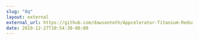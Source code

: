 ```yaml
---
slug: "8q"
layout: external
external_url: https://github.com/dawsontoth/Appcelerator-Titanium-Redux
date: 2010-12-27T10:54:30-06:00
---
```

